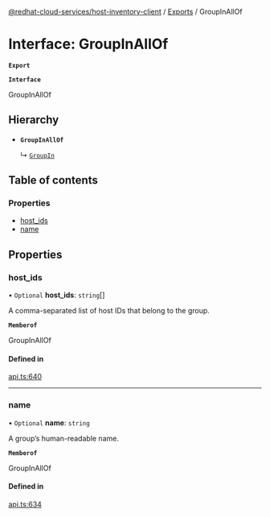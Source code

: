 [@redhat-cloud-services/host-inventory-client](../README.md) / [Exports](../modules.md) / GroupInAllOf

# Interface: GroupInAllOf

**`Export`**

**`Interface`**

GroupInAllOf

## Hierarchy

- **`GroupInAllOf`**

  ↳ [`GroupIn`](GroupIn.md)

## Table of contents

### Properties

- [host\_ids](GroupInAllOf.md#host_ids)
- [name](GroupInAllOf.md#name)

## Properties

### host\_ids

• `Optional` **host\_ids**: `string`[]

A comma-separated list of host IDs that belong to the group.

**`Memberof`**

GroupInAllOf

#### Defined in

[api.ts:640](https://github.com/RedHatInsights/javascript-clients/blob/master/packages/host-inventory/api.ts#L640)

___

### name

• `Optional` **name**: `string`

A group’s human-readable name.

**`Memberof`**

GroupInAllOf

#### Defined in

[api.ts:634](https://github.com/RedHatInsights/javascript-clients/blob/master/packages/host-inventory/api.ts#L634)
